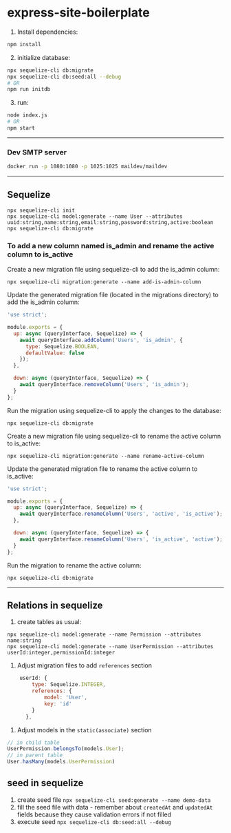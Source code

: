 # express-site-boilerplate

1. Install dependencies:

```bash
npm install
```

2. initialize database:

```bash
npx sequelize-cli db:migrate
npx sequelize-cli db:seed:all --debug
# OR
npm run initdb
```

3. run:

```bash
node index.js
# OR
npm start
```

---

### Dev SMTP server

```bash
docker run -p 1080:1080 -p 1025:1025 maildev/maildev
```

---

## Sequelize

```shell
npx sequelize-cli init
npx sequelize-cli model:generate --name User --attributes uuid:string,name:string,email:string,password:string,active:boolean
npx sequelize-cli db:migrate
```

### To add a new column named is_admin and rename the active column to is_active

Create a new migration file using sequelize-cli to add the is_admin column:

```shell
npx sequelize-cli migration:generate --name add-is-admin-column
```

Update the generated migration file (located in the migrations directory) to add the is_admin column:

```js
'use strict';

module.exports = {
  up: async (queryInterface, Sequelize) => {
    await queryInterface.addColumn('Users', 'is_admin', {
      type: Sequelize.BOOLEAN,
      defaultValue: false
    });
  },

  down: async (queryInterface, Sequelize) => {
    await queryInterface.removeColumn('Users', 'is_admin');
  }
};
```

Run the migration using sequelize-cli to apply the changes to the database:

```shell
npx sequelize-cli db:migrate
```

Create a new migration file using sequelize-cli to rename the active column to is_active:

```shell
npx sequelize-cli migration:generate --name rename-active-column
```

Update the generated migration file to rename the active column to is_active:

```js
'use strict';

module.exports = {
  up: async (queryInterface, Sequelize) => {
    await queryInterface.renameColumn('Users', 'active', 'is_active');
  },

  down: async (queryInterface, Sequelize) => {
    await queryInterface.renameColumn('Users', 'is_active', 'active');
  }
};
```

Run the migration to rename the active column:

```shell
npx sequelize-cli db:migrate
```

---

## Relations in sequelize

1. create tables as usual:
```shell
npx sequelize-cli model:generate --name Permission --attributes name:string
npx sequelize-cli model:generate --name UserPermission --attributes userId:integer,permissionId:integer
```
1. Adjust migration files to add `references` section
```js
    userId: {
        type: Sequelize.INTEGER,
        references: {
            model: 'User',
            key: 'id'
        }
      },
```
1. Adjust models in the `static(associate)` section
```js
// in child table
UserPermission.belongsTo(models.User);
// in parent table
User.hasMany(models.UserPermission)
```

## seed in sequelize

1. create seed file `npx sequelize-cli seed:generate --name demo-data`
1. fill the seed file with data - remember about `createdAt` and `updatedAt` fields because they cause validation errors if not filled
1. execute seed `npx sequelize-cli db:seed:all --debug`